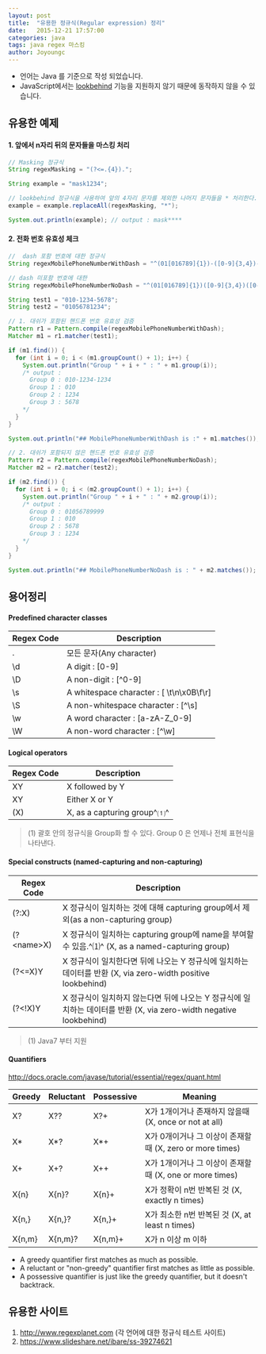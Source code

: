 ```yaml
---
layout: post
title:  "유용한 정규식(Regular expression) 정리"
date:   2015-12-21 17:57:00
categories: java
tags: java regex 마스킹
author: Joyoungc
---
```


- 언어는 Java 를 기준으로 작성 되었습니다.
- JavaScript에서는 [lookbehind](https://stackoverflow.com/questions/2973436/regex-lookahead-lookbehind-and-atomic-groups) 기능을 지원하지 않기 때문에 동작하지 않을 수 있습니다.

## 유용한 예제
#### 1. 앞에서 n자리 뒤의 문자들을 마스킹 처리
```java
// Masking 정규식
String regexMasking = "(?<=.{4}).";

String example = "mask1234";

// lookbehind 정규식을 사용하여 앞의 4자리 문자를 제외한 나머지 문자들을 * 처리한다.
example = example.replaceAll(regexMasking, "*");

System.out.println(example); // output : mask****
```

#### 2. 전화 번호 유효성 체크
```java
//  dash 포함 번호에 대한 정규식
String regexMobilePhoneNumberWithDash = "^(01[016789]{1})-([0-9]{3,4})-([0-9]{4})$";

// dash 미포함 번호에 대한
String regexMobilePhoneNumberNoDash = "^(01[016789]{1})([0-9]{3,4})([0-9]{4})$";

String test1 = "010-1234-5678";
String test2 = "01056781234";

// 1. 대쉬가 포함된 핸드폰 번호 유효성 검증
Pattern r1 = Pattern.compile(regexMobilePhoneNumberWithDash);
Matcher m1 = r1.matcher(test1);

if (m1.find()) {
  for (int i = 0; i < (m1.groupCount() + 1); i++) {
    System.out.println("Group " + i + " : " + m1.group(i));
    /* output :
      Group 0 : 010-1234-1234
      Group 1 : 010
      Group 2 : 1234
      Group 3 : 5678
    */
  }
}

System.out.println("## MobilePhoneNumberWithDash is :" + m1.matches()); // output : true

// 2. 대쉬가 포함되지 않은 핸드폰 번호 유효성 검증
Pattern r2 = Pattern.compile(regexMobilePhoneNumberNoDash);
Matcher m2 = r2.matcher(test2);

if (m2.find()) {
  for (int i = 0; i < (m2.groupCount() + 1); i++) {
    System.out.println("Group " + i + " : " + m2.group(i));
    /* output :
      Group 0 : 01056789999
      Group 1 : 010
      Group 2 : 5678
      Group 3 : 1234
    */
  }
}

System.out.println("## MobilePhoneNumberNoDash is : " + m2.matches()); // output : true
```

## 용어정리
#### Predefined character classes

| Regex Code | Description |
| ----- | ----- |
| . | 모든 문자(Any character) |
| \d | A digit : [0-9]  |
| \D | A non-digit : [^0-9]  |
| \s | A whitespace character : [ \t\n\x0B\f\r] |
| \S | A non-whitespace character : [^\s] |
| \w | A word character : [a-zA-Z_0-9] |
| \W | A non-word character : [^\w] |

#### Logical operators

| Regex Code | Description |
| ----- | ----- |
| XY | X followed by Y |
| XY | Either X or Y |
| (X) | X, as a capturing group^⑴^  |

> (1) 괄호 안의 정규식을 Group화 할 수 있다. Group 0 은 언제나 전체 표현식을 나타낸다.

#### Special constructs (named-capturing and non-capturing)

| Regex Code | Description |
| ----- | ----- |
| (?:X) | X 정규식이 일치하는 것에 대해  capturing group에서 제외(as a non-capturing group) |
| (?\<name\>X) | X 정규식이 일치하는 capturing group에 name을 부여할 수 있음.^⑴^  (X, as a named-capturing group) |
| (?\<=X)Y | X 정규식이 일치한다면 뒤에 나오는 Y 정규식에 일치하는 데이터를 반환 (X, via zero-width positive lookbehind) |
| (?\<!X)Y | X 정규식이 일치하지 않는다면 뒤에 나오는 Y 정규식에 일치하는 데이터를 반환 (X, via zero-width negative lookbehind) |
 > (1)  Java7 부터 지원


#### Quantifiers
http://docs.oracle.com/javase/tutorial/essential/regex/quant.html

| Greedy | Reluctant | Possessive | Meaning |
| ----- | ----- | ----- | ----- |
| X? | X?? | X?+ | X가 1개이거나 존재하지 않을때 (X, once or not at all) |
| X* | X*? | X*+ | X가 0개이거나 그 이상이 존재할때 (X, zero or more times) |
| X+ | X+? |X++ | X가 1개이거나 그 이상이 존재할때 (X, one or more times) |
| X{n} | X{n}? | X{n}+ | X가 정확이 n번 반복된 것 (X, exactly n times) |
| X{n,} | X{n,}? | X{n,}+ | X가 최소한 n번 반복된 것 (X, at least n times) |
| X{n,m} | X{n,m}? | X{n,m}+ | X가 n 이상 m 이하 |

- A greedy quantifier first matches as much as possible.
- A reluctant or "non-greedy" quantifier first matches as little as possible.
- A possessive quantifier is just like the greedy quantifier, but it doesn't backtrack.


## 유용한 사이트

1. http://www.regexplanet.com (각 언어에 대한 정규식 테스트 사이트)
2. https://www.slideshare.net/ibare/ss-39274621
